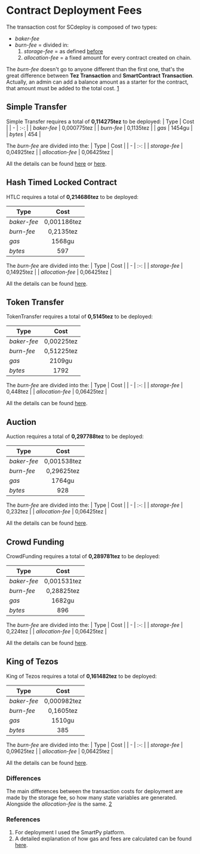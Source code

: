 # Contract Deployment Fees
The transaction cost for SCdeploy is composed of two types:
* *baker-fee* 
* *burn-fee* = divided in:
  1. *storage-fee* = as defined [before](https://github.com/TheMastro-11/Evaluating-execution-and-development-costs-in-the-Tezos-blockchain/tree/main/experiments)
  2. *allocation-fee* = a fixed amount for every contract created on chain.

The *burn-fee* doesn't go to anyone different than the first one, that's the great difference between **Tez Transaction** and **SmartContract Transaction**.
Actually, an admin can add a balance amount as a starter for the contract, that amount must be added to the total cost.
[1](#references)


## Simple Transfer
Simple Transfer requires a total of **0,114275tez** to be deployed:
| Type | Cost |
| - | :-: |
| *baker-fee* | 0,000775tez |
| *burn-fee* | 0,1135tez |
| *gas* | 1454gu |
| *bytes* | 454 |

The *burn-fee* are divided into the:
| Type | Cost |
| - | :-: |
| *storage-fee* | 0,04925tez |
| *allocation-fee* | 0,06425tez |

All the details can be found [here](https://better-call.dev/ghostnet/KT1JPWgfwodv4j2zD1FATzfGsRCNkAhfVa7D/operations) or [here](https://ghostnet.tzkt.io/KT1JPWgfwodv4j2zD1FATzfGsRCNkAhfVa7D/operations/).

## Hash Timed Locked Contract
HTLC requires a total of **0,214686tez** to be deployed:

| Type | Cost |
| - | :-: |
| *baker-fee* | 0,001186tez |
| *burn-fee* | 0,2135tez |
| *gas* | 1568gu |
| *bytes* | 597 |

The *burn-fee* are divided into the:
| Type | Cost |
| - | :-: |
| *storage-fee* | 0,14925tez |
| *allocation-fee* | 0,06425tez |


All the details can be found [here](https://ghost.tzstats.com/oooBfAN2zGv4Mg3GNs8K2zQw7RH3KbmY6bhp8zAq7jM6tKeDePr/162607792171).

## Token Transfer
TokenTransfer requires a total of **0,5145tez** to be deployed:

| Type | Cost |
| - | :-: |
| *baker-fee* | 0,00225tez |
| *burn-fee* | 0,51225tez |
| *gas* | 2109gu |
| *bytes* | 1792 |

The *burn-fee* are divided into the:
| Type | Cost |
| - | :-: |
| *storage-fee* | 0,448tez |
| *allocation-fee* | 0,06425tez |


All the details can be found [here](https://ghost.tzstats.com/opPfZTiW9ktCULe48nb9QZpA8cm3QooyftcZ3niMuhbUsUXVqS7/166190776352).

## Auction
Auction requires a total of **0,297788tez** to be deployed:

| Type | Cost |
| - | :-: |
| *baker-fee* | 0,001538tez |
| *burn-fee* | 0,29625tez |
| *gas* | 1764gu |
| *bytes* | 928 |

The *burn-fee* are divided into the:
| Type | Cost |
| - | :-: |
| *storage-fee* | 0,232tez |
| *allocation-fee* | 0,06425tez |


All the details can be found [here](https://better-call.dev/ghostnet/KT19Yw7uupmjzkCUsAmLEsujpZoR3LHwHjTJ/operations).

## Crowd Funding
CrowdFunding requires a total of **0,289781tez** to be deployed:

| Type | Cost |
| - | :-: |
| *baker-fee* | 0,001531tez |
| *burn-fee* | 0,28825tez |
| *gas* | 1682gu |
| *bytes* | 896 |

The *burn-fee* are divided into the:
| Type | Cost |
| - | :-: |
| *storage-fee* | 0,224tez |
| *allocation-fee* | 0,06425tez |


All the details can be found [here](https://better-call.dev/ghostnet/KT1XQ3Vkxqd54kbpFozpSGd676zdSfPMqrPS/operations).

## King of Tezos
King of Tezos requires a total of **0,161482tez** to be deployed:

| Type | Cost |
| - | :-: |
| *baker-fee* | 0,000982tez |
| *burn-fee* | 0,1605tez |
| *gas* | 1510gu |
| *bytes* | 385 |

The *burn-fee* are divided into the:
| Type | Cost |
| - | :-: |
| *storage-fee* | 0,09625tez |
| *allocation-fee* | 0,06425tez |


All the details can be found [here](https://better-call.dev/ghostnet/KT1XTv6oPMgX6RbepELh8E6R1GCYU6rArX1x/operations).

### Differences
The main differences between the transaction costs for deployment are made by the storage fee, so how many state variables are generated.
Alongside the *allocation-fee* is the same.
[2](#references)

### References
1. For deployment I used the SmartPy platform.
2. A detailed explanation of how gas and fees are calculated can be found [here](https://kitchen.stove-labs.com/docs/knowledge/tezos_protocol/operations/gas-fees/).
